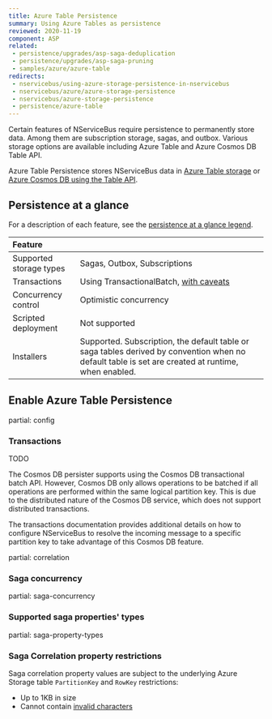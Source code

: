 ```yaml
---
title: Azure Table Persistence
summary: Using Azure Tables as persistence
reviewed: 2020-11-19
component: ASP
related:
 - persistence/upgrades/asp-saga-deduplication
 - persistence/upgrades/asp-saga-pruning
 - samples/azure/azure-table
redirects:
 - nservicebus/using-azure-storage-persistence-in-nservicebus
 - nservicebus/azure/azure-storage-persistence
 - nservicebus/azure-storage-persistence
 - persistence/azure-table
---
```


Certain features of NServiceBus require persistence to permanently store data. Among them are subscription storage, sagas, and outbox. Various storage options are available including Azure Table and Azure Cosmos DB Table API.

Azure Table Persistence stores NServiceBus data in [Azure Table storage](https://azure.microsoft.com/en-us/services/storage/tables/) or [Azure Cosmos DB using the Table API](https://docs.microsoft.com/en-us/azure/cosmos-db/table-support/).

## Persistence at a glance

For a description of each feature, see the [persistence at a glance legend](/persistence/#persistence-at-a-glance).

|Feature                    |   |
|:---                       |---
|Supported storage types    |Sagas, Outbox, Subscriptions
|Transactions               |Using TransactionalBatch, [with caveats](transactions.md)
|Concurrency control        |Optimistic concurrency
|Scripted deployment        |Not supported
|Installers                 |Supported. Subscription, the default table or saga tables derived by convention when no default table is set are created at runtime, when enabled.


## Enable Azure Table Persistence

partial: config


### Transactions
TODO

The Cosmos DB persister supports using the Cosmos DB transactional batch API. However, Cosmos DB only allows operations to be batched if all operations are performed within the same logical partition key. This is due to the distributed nature of the Cosmos DB service, which does not support distributed transactions.

The transactions documentation provides additional details on how to configure NServiceBus to resolve the incoming message to a specific partition key to take advantage of this Cosmos DB feature.

partial: correlation

### Saga concurrency

partial: saga-concurrency

### Supported saga properties' types

partial: saga-property-types


### Saga Correlation property restrictions

Saga correlation property values are subject to the underlying Azure Storage table `PartitionKey` and `RowKey` restrictions:

* Up to 1KB in size
* Cannot contain [invalid characters](https://docs.microsoft.com/en-us/rest/api/storageservices/Understanding-the-Table-Service-Data-Model#tables-entities-and-properties)